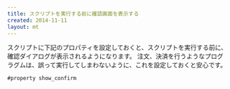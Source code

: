 ```yaml
---
title: スクリプトを実行する前に確認画面を表示する
created: 2014-11-11
layout: mt
---
```


スクリプトに下記のプロパティを設定しておくと、スクリプトを実行する前に、確認ダイアログが表示されるようになります。
注文、決済を行うようなプログラグムは、誤って実行してしまわないように、これを設定しておくと安心です。

```mql
#property show_confirm
```
